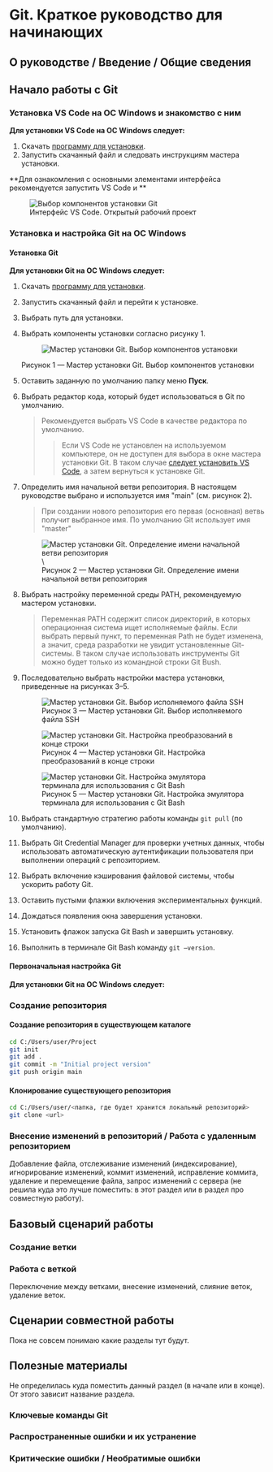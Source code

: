 # Git. Краткое руководство для начинающих

## О руководстве / Введение / Общие сведения

## Начало работы с Git

### Установка VS Code на ОС Windows и знакомство с ним

**Для установки VS Code на ОС Windows следует:**

1. Скачать [программу для установки](https://code.visualstudio.com/).
1. Запустить скачанный файл и следовать инструкциям мастера установки.

**Для ознакомления с основными элементами интерфейса рекомендуется запустить VS Code и **

<p align="center">
   <figure>
    <img src="./images/VS-Code-интерфейс.png" 
    alt="Выбор компонентов установки Git"/>
    <figcaption>Интерфейс VS Code. Открытый рабочий проект</figcaption>
    </figure>
</p>

### Установка и настройка Git на ОС Windows

#### Установка Git

**Для установки Git на ОС Windows следует:**

1. Скачать [программу для установки](https://git-scm.com/downloads/win).
1. Запустить скачанный файл и перейти к установке.
1. Выбрать путь для установки.
1. Выбрать компоненты установки согласно рисунку 1.

   <p align="center">
    <figure>
     <img src="./images/Git-выбор-компонентов-установки.png" 
     alt="Мастер установки Git. Выбор компонентов установки"/>
         </figure>
     
     <figcaption> Рисунок 1 — Мастер установки Git. Выбор компонентов установки</figcaption>
   </p>

1. Оставить заданную по умолчанию папку меню **Пуск**.
1. Выбрать редактор кода, который будет использоваться в Git по умолчанию.
      > Рекомендуется выбрать VS Code в качестве редактора по умолчанию.
      >>Если VS Code не установлен на используемом компьютере, он не доступен для выбора в окне мастера установки Git.
        В таком случае [следует установить VS Code](#установка-vs-code-на-ос-windows-и-знакомство-с-ним), а затем вернуться к установке Git.
1. Определить имя начальной ветви репозитория. В настоящем руководстве выбрано и используется имя "main" (см. рисунок 2).
      >При создании нового репозитория его первая (основная) ветвь получит выбранное имя.
       По умолчанию Git использует имя "master"

   <p align="center">
    <figure>
    <img src="./images/Git-имя-начальной-ветки.png" 
    alt="Мастер установки Git. Определение имени начальной ветви репозитория"/>\
        <figcaption>Рисунок 2 — Мастер установки Git. Определение имени начальной ветви репозитория</figcaption>
    </figure>
   </p>

1. Выбрать настройку переменной среды PATH, рекомендуемую мастером установки.
     > Переменная PATH содержит список директорий, в которых операционная система ищет исполняемые файлы.
     Если выбрать первый пункт, то переменная Path не будет изменена, а значит, среда разработки не увидит установленные Git-системы. В таком случае использовать инструменты Git можно будет только из командной строки Git Bush.
1. Последовательно выбрать настройки мастера установки, приведенные на рисунках 3–5.
   <p align="center">
    <figure>
    <img src="./images/Git-SSH.png" 
    alt="Мастер установки Git. Выбор исполняемого файла SSH"/>
    <figcaption>Рисунок 3 — Мастер установки Git. Выбор исполняемого файла SSH</figcaption>
    </figure>
   </p>

   <p align="center">
    <figure>
    <img src="./images/Git-конец-строки.png" 
    alt="Мастер установки Git. Настройка преобразований в конце строки"/>
        <figcaption>Рисунок 4 — Мастер установки Git. Настройка преобразований в конце строки</figcaption>
    </figure>
   </p>

   <p align="center">
    <figure>
    <img src="./images/Git-терминал.png" 
    alt="Мастер установки Git. Настройка эмулятора терминала для использования с Git Bash"/>
    <figcaption>Рисунок 5 — Мастер установки Git. Настройка эмулятора терминала для использования с Git Bash</figcaption>
    </figure>
   </p>

1. Выбрать стандартную стратегию работы команды `git pull` (по умолчанию).
1. Выбрать  Git Credential Manager для проверки учетных данных, чтобы использовать автоматическую аутентификации пользователя при выполнении операций с репозиторием.
1. Выбрать включение кэширования файловой системы, чтобы ускорить работу Git.
1. Оставить пустыми флажки включения экспериментальных функций.
1. Дождаться появления окна завершения установки.
1. Установить флажок запуска Git Bash и завершить установку.
1. Выполнить в терминале Git Bash команду `git –version`.

#### Первоначальная настройка Git



**Для установки Git на ОС Windows следует:**

### Создание репозитория

#### Создание репозитория в существующем каталоге

```bash
cd C:/Users/user/Project
git init
git add .
git commit -m "Initial project version"
git push origin main
```

#### Клонирование существующего репозитория

```bash
cd C:/Users/user/<папка, где будет хранится локальный репозиторий>
git clone <url>
```

### Внесение изменений в репозиторий / Работа с удаленным репозиторием

Добавление файла, отслеживание изменений (индексирование),
игнорирование изменений, коммит изменений, исправление коммита,
удаление и перемещение файла, запрос изменений с сервера (не решила куда это лучше поместить: в этот раздел или в раздел про совместную работу).

## Базовый сценарий работы

### Создание ветки

### Работа с веткой

Переключение между ветками, внесение изменений, слияние веток, удаление веток.

####

## Сценарии совместной работы

Пока не совсем понимаю какие разделы тут будут.

## Полезные материалы

Не определилась куда поместить данный раздел (в начале или в конце).
От этого зависит название раздела.

### Ключевые команды Git

### Распространенные ошибки и их устранение

### Критические ошибки / Необратимые ошибки
